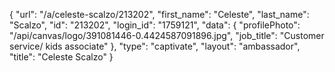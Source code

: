 {
    "url": "\/a\/celeste-scalzo\/213202",
    "first_name": "Celeste",
    "last_name": "Scalzo",
    "id": "213202",
    "login_id": "1759121",
    "data": {
        "profilePhoto": "\/api\/canvas\/logo\/391081446-0.4424587091896.jpg",
        "job_title": "Customer service\/ kids associate"
    },
    "type": "captivate",
    "layout": "ambassador",
    "title": "Celeste Scalzo"
}